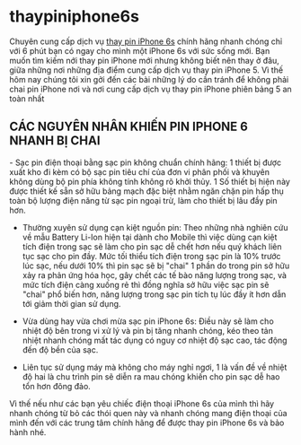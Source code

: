 # thaypiniphone6s
Chuyên cung cấp dịch vụ <a rel="dofollow" href="https://chamsocdidong.com/thay-pin-iphone-6-6-plus-6s-6s-plus-chinh-hang-gia-re-lay-lien-tai-viet-nam/">thay pin iPhone 6s</a> chính hãng nhanh chóng chỉ với 6 phút bạn có ngay cho mình một iPhone 6s với sức sống mới. 
Bạn muốn tìm kiếm nới thay pin iPhone mới nhưng không biết nên thay ở đâu, giữa những nơi những địa điểm cung cấp dịch vụ thay pin iPhone 5. Vì thế hôm nay chúng tôi xin gởi đến các bài những lý do cần tránh để không phải chai pin iPhone nơi và nơi cung cấp dịch vụ thay pin iPhone phiên bảng 5 an toàn nhất

<h2> CÁC NGUYÊN NHÂN KHIẾN PIN IPHONE 6 NHANH BỊ CHAI</H2>
- Sạc pin điện thoại bằng sạc pin không chuẩn chính hãng: 1 thiết bị được xuất kho đi kèm có bộ sạc pin tiêu chí của đơn vi phân phối và khuyên không dùng bộ pin phía không tính không rõ khởi thủy. 1 Số thiết bị hiện này được thiết kế sẵn sở hữu bảng mạch đặc biệt nhằm ngăn chặn pin hấp thụ toàn bộ lượng điện năng từ sạc pin ngoại trừ, làm cho thiết bị lâu đầy pin hơn.

- Thường xuyên sử dụng cạn kiệt nguồn pin: Theo những nhà nghiên cứu về mẫu Battery Li-Ion hiện tại dành cho Mobile thì việc dùng cạn kiệt tích điện trong sạc sẽ làm cho pin sạc dễ chết hơn nếu quý khách liên tục sạc cho pin đầy. Mức tối thiểu tích điện trong sạc pin là 10% trước lúc sạc, nếu dưới 10% thì pin sạc sẽ bị "chai" 1 phần do trong pin sở hữu xảy ra phản ứng hóa học, gây chết các tế bào năng lượng trong sạc, và mức tích điện càng xuống rẻ thì đồng nghĩa sở hữu việc sạc pin sẽ "chai" phổ biến hơn, năng lượng trong sạc pin tích tụ lúc đầy ít hơn dẫn tới giảm thời gian sử dụng.

- Vừa dùng hay vừa chơi mừa sạc pin iPhone 6s: Điều này sẽ làm cho nhiệt độ bên trong vi xử lý và pin bị tăng nhanh chóng, kéo theo tản nhiệt nhanh chóng mất tác dụng có nguy cơ nhiệt độ sạc cao, tác động đến độ bền của sạc.

- Liên tục sử dụng máy mà không cho máy nghỉ ngơi, 1 là vấn đề về nhiệt độ hai là chu trình pin sẽ diễn ra mau chóng khiến cho pin sạc dễ hao tổn hơn đông đảo.

Vì thế nếu như các bạn yêu chiếc điện thoại iPhone 6s của mình thì hãy nhanh chóng từ bỏ các thói quen này và nhanh chóng mang điện thoại của mình đến với các trung tâm chính hãng để được thay pin iPhone 6s và bảo hành nhé.
